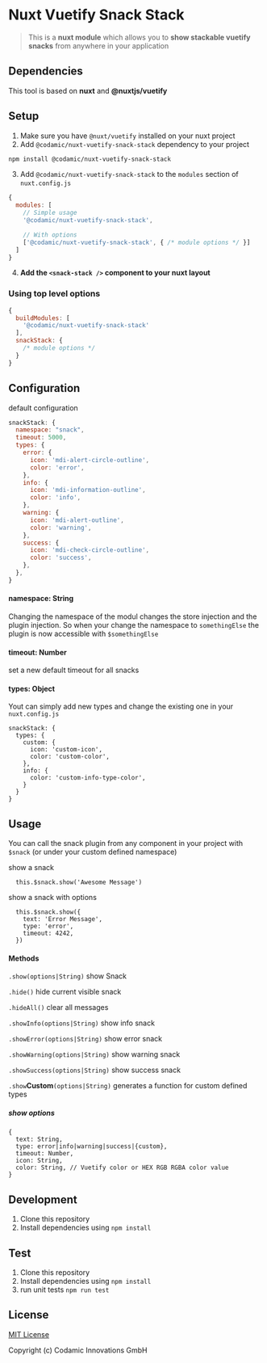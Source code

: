 # Nuxt Vuetify Snack Stack

>  This is a **nuxt module** which allows you to **show stackable vuetify snacks** from anywhere in your application


## Dependencies

This tool is based on **nuxt** and **@nuxtjs/vuetify**

## Setup
1. Make sure you have `@nuxt/vuetify` installed on your nuxt project
2. Add `@codamic/nuxt-vuetify-snack-stack` dependency to your project

```bash
npm install @codamic/nuxt-vuetify-snack-stack
```

3. Add `@codamic/nuxt-vuetify-snack-stack` to the `modules` section of `nuxt.config.js`


```js
{
  modules: [
    // Simple usage
    '@codamic/nuxt-vuetify-snack-stack',

    // With options
    ['@codamic/nuxt-vuetify-snack-stack', { /* module options */ }]
  ]
}
```
4. **Add the `<snack-stack />` component to your nuxt layout**


### Using top level options

```js
{
  buildModules: [
    '@codamic/nuxt-vuetify-snack-stack'
  ],
  snackStack: {
    /* module options */
  }
}
```


## Configuration


default configuration
```js
snackStack: {
  namespace: "snack",
  timeout: 5000,
  types: {
    error: {
      icon: 'mdi-alert-circle-outline',
      color: 'error',
    },
    info: {
      icon: 'mdi-information-outline',
      color: 'info',
    },
    warning: {
      icon: 'mdi-alert-outline',
      color: 'warning',
    },
    success: {
      icon: 'mdi-check-circle-outline',
      color: 'success',
    },
  },
}
```

#### namespace: String
Changing the namespace of the modul changes the store injection and the plugin injection. So when your change the namespace to `somethingElse` the plugin is now accessible with `$somethingElse`

#### timeout: Number
set a new default timeout for all snacks


#### types: Object
Yout can simply add new types and change the existing one in your `nuxt.config.js`
```JS
snackStack: {
  types: {
    custom: {
      icon: 'custom-icon',
      color: 'custom-color',
    },
    info: {
      color: 'custom-info-type-color',
    }
  }
}
````



## Usage

You can call the snack plugin from any component in your project with `$snack` (or under your custom defined namespace)

show a snack
```JS
  this.$snack.show('Awesome Message')
```
show a snack with options
```JS
  this.$snack.show({
    text: 'Error Message',
    type: 'error',
    timeout: 4242,
  })
```

#### Methods

`.show(options|String)` show Snack

`.hide()` hide current visible snack

`.hideAll()` clear all messages

`.showInfo(options|String)` show info snack

`.showError(options|String)` show error snack

`.showWarning(options|String)` show warning snack

`.showSuccess(options|String)` show success snack

`.show`**Custom**`(options|String)` generates a function for custom defined types

##### show options
```JS
{
  text: String,
  type: error|info|warning|success|{custom},
  timeout: Number,
  icon: String,
  color: String, // Vuetify color or HEX RGB RGBA color value
}
```

## Development

1. Clone this repository
2. Install dependencies using `npm install`

## Test

1. Clone this repository
2. Install dependencies using `npm install`
3. run unit tests `npm run test`

## License

[MIT License](./LICENSE)

Copyright (c) Codamic Innovations GmbH